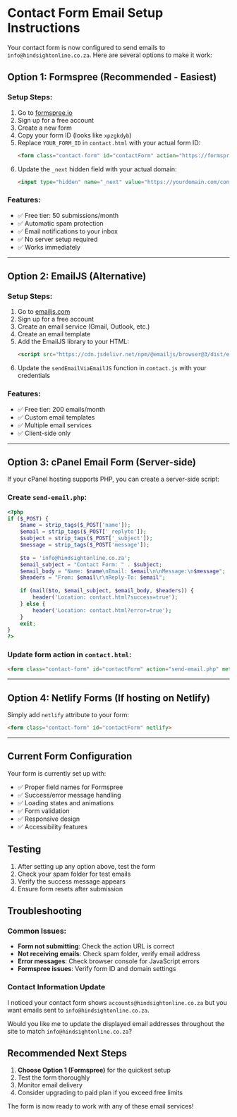 # Contact Form Email Setup Instructions

Your contact form is now configured to send emails to `info@hindsightonline.co.za`. Here are several options to make it work:

## Option 1: Formspree (Recommended - Easiest)

### Setup Steps:
1. Go to [formspree.io](https://formspree.io)
2. Sign up for a free account
3. Create a new form
4. Copy your form ID (looks like `xpzgkdyb`)
5. Replace `YOUR_FORM_ID` in `contact.html` with your actual form ID:
   ```html
   <form class="contact-form" id="contactForm" action="https://formspree.io/f/xpzgkdyb" method="POST">
   ```
6. Update the `_next` hidden field with your actual domain:
   ```html
   <input type="hidden" name="_next" value="https://yourdomain.com/contact.html?success=true">
   ```

### Features:
- ✅ Free tier: 50 submissions/month
- ✅ Automatic spam protection
- ✅ Email notifications to your inbox
- ✅ No server setup required
- ✅ Works immediately

---

## Option 2: EmailJS (Alternative)

### Setup Steps:
1. Go to [emailjs.com](https://www.emailjs.com)
2. Sign up for a free account
3. Create an email service (Gmail, Outlook, etc.)
4. Create an email template
5. Add the EmailJS library to your HTML:
   ```html
   <script src="https://cdn.jsdelivr.net/npm/@emailjs/browser@3/dist/email.min.js"></script>
   ```
6. Update the `sendEmailViaEmailJS` function in `contact.js` with your credentials

### Features:
- ✅ Free tier: 200 emails/month
- ✅ Custom email templates
- ✅ Multiple email services
- ✅ Client-side only

---

## Option 3: cPanel Email Form (Server-side)

If your cPanel hosting supports PHP, you can create a server-side script:

### Create `send-email.php`:
```php
<?php
if ($_POST) {
    $name = strip_tags($_POST['name']);
    $email = strip_tags($_POST['_replyto']);
    $subject = strip_tags($_POST['_subject']);
    $message = strip_tags($_POST['message']);
    
    $to = 'info@hindsightonline.co.za';
    $email_subject = "Contact Form: " . $subject;
    $email_body = "Name: $name\nEmail: $email\n\nMessage:\n$message";
    $headers = "From: $email\r\nReply-To: $email";
    
    if (mail($to, $email_subject, $email_body, $headers)) {
        header('Location: contact.html?success=true');
    } else {
        header('Location: contact.html?error=true');
    }
    exit;
}
?>
```

### Update form action in `contact.html`:
```html
<form class="contact-form" id="contactForm" action="send-email.php" method="POST">
```

---

## Option 4: Netlify Forms (If hosting on Netlify)

Simply add `netlify` attribute to your form:
```html
<form class="contact-form" id="contactForm" netlify>
```

---

## Current Form Configuration

Your form is currently set up with:
- ✅ Proper field names for Formspree
- ✅ Success/error message handling
- ✅ Loading states and animations
- ✅ Form validation
- ✅ Responsive design
- ✅ Accessibility features

## Testing

1. After setting up any option above, test the form
2. Check your spam folder for test emails
3. Verify the success message appears
4. Ensure form resets after submission

## Troubleshooting

### Common Issues:
- **Form not submitting**: Check the action URL is correct
- **Not receiving emails**: Check spam folder, verify email address
- **Error messages**: Check browser console for JavaScript errors
- **Formspree issues**: Verify form ID and domain settings

### Contact Information Update

I noticed your contact form shows `accounts@hindsightonline.co.za` but you want emails sent to `info@hindsightonline.co.za`. 

Would you like me to update the displayed email addresses throughout the site to match `info@hindsightonline.co.za`?

## Recommended Next Steps

1. **Choose Option 1 (Formspree)** for the quickest setup
2. Test the form thoroughly
3. Monitor email delivery
4. Consider upgrading to paid plan if you exceed free limits

The form is now ready to work with any of these email services! 